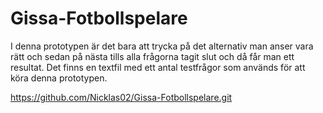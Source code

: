 # Gissa-Fotbollspelare

I denna prototypen är det bara att trycka på det alternativ man anser vara rätt och sedan på nästa tills alla frågorna tagit slut och då får man ett resultat. 
Det finns en textfil med ett antal testfrågor som används för att köra denna prototypen. 

https://github.com/Nicklas02/Gissa-Fotbollspelare.git